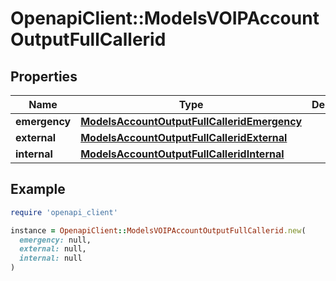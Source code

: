 # OpenapiClient::ModelsVOIPAccountOutputFullCallerid

## Properties

| Name | Type | Description | Notes |
| ---- | ---- | ----------- | ----- |
| **emergency** | [**ModelsAccountOutputFullCalleridEmergency**](ModelsAccountOutputFullCalleridEmergency.md) |  | [optional] |
| **external** | [**ModelsAccountOutputFullCalleridExternal**](ModelsAccountOutputFullCalleridExternal.md) |  | [optional] |
| **internal** | [**ModelsAccountOutputFullCalleridInternal**](ModelsAccountOutputFullCalleridInternal.md) |  | [optional] |

## Example

```ruby
require 'openapi_client'

instance = OpenapiClient::ModelsVOIPAccountOutputFullCallerid.new(
  emergency: null,
  external: null,
  internal: null
)
```

